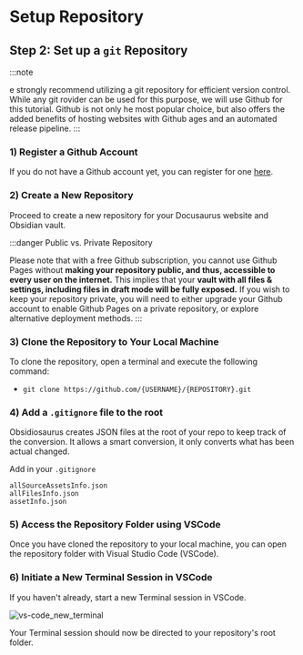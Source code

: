 # Setup Repository

## Step 2: Set up a `git` Repository

:::note

e strongly recommend utilizing a git repository for efficient version control. While any git 
rovider can be used for this purpose, we will use Github for this tutorial. Github is not only 
he most popular choice, but also offers the added benefits of hosting websites with Github 
ages and an automated release pipeline.
:::

### 1) Register a Github Account

If you do not have a Github account yet, you can register for one [here](https://github.com/join).

### 2) Create a New Repository

Proceed to create a new repository for your Docusaurus website and Obsidian vault.

:::danger Public vs. Private Repository

Please note that with a free Github subscription, you cannot use Github Pages without **making your repository public, and thus, accessible to every user on the internet.** This implies that your **vault with all files & settings, including files in draft mode will be fully exposed.** If you wish to keep your repository private, you will need to either upgrade your Github account to enable Github Pages on a private repository, or explore alternative deployment methods.
:::

### 3) Clone the Repository to Your Local Machine

To clone the repository, open a terminal and execute the following command: 
- `git clone https://github.com/{USERNAME}/{REPOSITORY}.git`

### 4) Add a `.gitignore` file to the root

Obsidiosaurus creates JSON files at the root of your repo to keep track of the conversion.
It allows a smart conversion, it only converts what has been actual changed.

Add in your `.gitignore`
```
allSourceAssetsInfo.json
allFilesInfo.json
assetInfo.json
```

### 5) Access the Repository Folder using VSCode

Once you have cloned the repository to your local machine, you can open the repository folder with Visual Studio Code (VSCode).

### 6) Initiate a New Terminal Session in VSCode

If you haven't already, start a new Terminal session in VSCode.

![vs-code_new_terminal](//assets/vs-code_new_terminal_400.webp)

Your Terminal session should now be directed to your repository's root folder.

